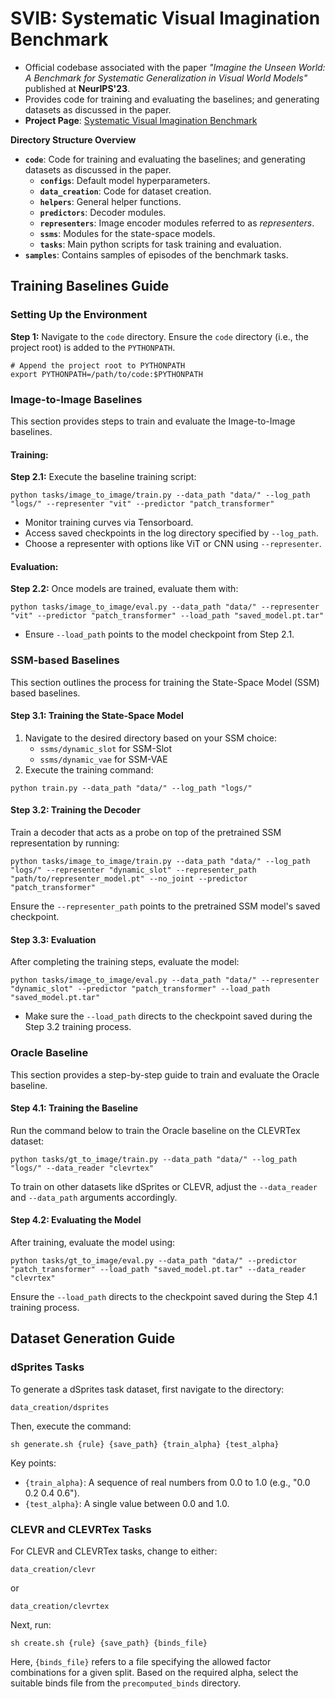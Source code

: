 # SVIB: Systematic Visual Imagination Benchmark

- Official codebase associated with the paper *"Imagine the Unseen World: A Benchmark for Systematic Generalization in Visual World Models"* published at **NeurIPS'23**.
- Provides code for training and evaluating the baselines; and generating datasets as discussed in the paper.
- **Project Page**: [Systematic Visual Imagination Benchmark](https://systematic-visual-imagination.github.io/)

**Directory Structure Overview**
- **`code`**: Code for training and evaluating the baselines; and generating datasets as discussed in the paper.
  - **`configs`**: Default model hyperparameters.
  - **`data_creation`**: Code for dataset creation.
  - **`helpers`**: General helper functions.
  - **`predictors`**: Decoder modules.
  - **`representers`**: Image encoder modules referred to as *representers*.
  - **`ssms`**: Modules for the state-space models.
  - **`tasks`**: Main python scripts for task training and evaluation.
- **`samples`**: Contains samples of episodes of the benchmark tasks.

## Training Baselines Guide

### Setting Up the Environment

**Step 1:** Navigate to the `code` directory. Ensure the `code` directory (i.e., the project root) is added to the `PYTHONPATH`.

```shell
# Append the project root to PYTHONPATH
export PYTHONPATH=/path/to/code:$PYTHONPATH
```

### Image-to-Image Baselines
This section provides steps to train and evaluate the Image-to-Image baselines.

#### Training:
**Step 2.1:** Execute the baseline training script:
```shell
python tasks/image_to_image/train.py --data_path "data/" --log_path "logs/" --representer "vit" --predictor "patch_transformer"
```
- Monitor training curves via Tensorboard.
- Access saved checkpoints in the log directory specified by `--log_path`.
- Choose a representer with options like ViT or CNN using `--representer`.

#### Evaluation:
**Step 2.2:** Once models are trained, evaluate them with:
```shell
python tasks/image_to_image/eval.py --data_path "data/" --representer "vit" --predictor "patch_transformer" --load_path "saved_model.pt.tar"
```
- Ensure `--load_path` points to the model checkpoint from Step 2.1.


### SSM-based Baselines
This section outlines the process for training the State-Space Model (SSM) based baselines.

#### **Step 3.1: Training the State-Space Model**
1. Navigate to the desired directory based on your SSM choice:
    - `ssms/dynamic_slot` for SSM-Slot
    - `ssms/dynamic_vae` for SSM-VAE
2. Execute the training command:
```shell
python train.py --data_path "data/" --log_path "logs/"
```

#### **Step 3.2: Training the Decoder**
Train a decoder that acts as a probe on top of the pretrained SSM representation by running:
```shell
python tasks/image_to_image/train.py --data_path "data/" --log_path "logs/" --representer "dynamic_slot" --representer_path "path/to/representer_model.pt" --no_joint --predictor "patch_transformer"
```
Ensure the `--representer_path` points to the pretrained SSM model's saved checkpoint.

#### **Step 3.3: Evaluation**
After completing the training steps, evaluate the model:
```shell
python tasks/image_to_image/eval.py --data_path "data/" --representer "dynamic_slot" --predictor "patch_transformer" --load_path "saved_model.pt.tar"
```
- Make sure the `--load_path` directs to the checkpoint saved during the Step 3.2 training process.

### Oracle Baseline

This section provides a step-by-step guide to train and evaluate the Oracle baseline.

#### **Step 4.1: Training the Baseline**
Run the command below to train the Oracle baseline on the CLEVRTex dataset:
```shell
python tasks/gt_to_image/train.py --data_path "data/" --log_path "logs/" --data_reader "clevrtex"
```
To train on other datasets like dSprites or CLEVR, adjust the `--data_reader` and `--data_path` arguments accordingly.

#### **Step 4.2: Evaluating the Model**
After training, evaluate the model using:
```shell
python tasks/gt_to_image/eval.py --data_path "data/" --predictor "patch_transformer" --load_path "saved_model.pt.tar" --data_reader "clevrtex"
```
Ensure the `--load_path` directs to the checkpoint saved during the Step 4.1 training process.

## Dataset Generation Guide

### dSprites Tasks
To generate a dSprites task dataset, first navigate to the directory: 
```
data_creation/dsprites
```
Then, execute the command:
```
sh generate.sh {rule} {save_path} {train_alpha} {test_alpha}
```
Key points:
- `{train_alpha}`: A sequence of real numbers from 0.0 to 1.0 (e.g., "0.0 0.2 0.4 0.6").
- `{test_alpha}`: A single value between 0.0 and 1.0.

### CLEVR and CLEVRTex Tasks
For CLEVR and CLEVRTex tasks, change to either:
```
data_creation/clevr
```
or
```
data_creation/clevrtex
```
Next, run:
```
sh create.sh {rule} {save_path} {binds_file}
```
Here, `{binds_file}` refers to a file specifying the allowed factor combinations for a given split. Based on the required alpha, select the suitable binds file from the `precomputed_binds` directory.

